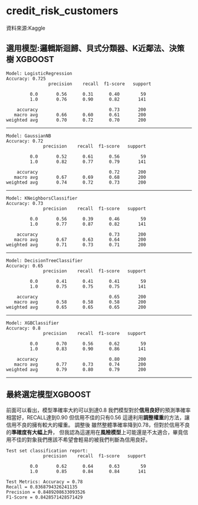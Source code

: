 # credit_risk_customers
資料來源:Kaggle
## 選用模型:邏輯斯迴歸、貝式分類器、K近鄰法、決策樹 XGBOOST
```
Model: LogisticRegression
Accuracy: 0.725
                precision    recall  f1-score   support

         0.0       0.56      0.31      0.40        59
         1.0       0.76      0.90      0.82       141

    accuracy                           0.73       200
   macro avg       0.66      0.60      0.61       200
weighted avg       0.70      0.72      0.70       200
```
--------------------
```
Model: GaussianNB
Accuracy: 0.72
              precision    recall  f1-score   support

         0.0       0.52      0.61      0.56        59
         1.0       0.82      0.77      0.79       141

    accuracy                           0.72       200
   macro avg       0.67      0.69      0.68       200
weighted avg       0.74      0.72      0.73       200
```
--------------------
```
Model: KNeighborsClassifier
Accuracy: 0.73
              precision    recall  f1-score   support

         0.0       0.56      0.39      0.46        59
         1.0       0.77      0.87      0.82       141

    accuracy                           0.73       200
   macro avg       0.67      0.63      0.64       200
weighted avg       0.71      0.73      0.71       200
```
--------------------
```
Model: DecisionTreeClassifier
Accuracy: 0.65
              precision    recall  f1-score   support

         0.0       0.41      0.41      0.41        59
         1.0       0.75      0.75      0.75       141

    accuracy                           0.65       200
   macro avg       0.58      0.58      0.58       200
weighted avg       0.65      0.65      0.65       200
```
--------------------
```
Model: XGBClassifier
Accuracy: 0.8
              precision    recall  f1-score   support

         0.0       0.70      0.56      0.62        59
         1.0       0.83      0.90      0.86       141

    accuracy                           0.80       200
   macro avg       0.77      0.73      0.74       200
weighted avg       0.79      0.80      0.79       200
```
--------------------


## 最終選定模型XGBOOST
前面可以看出，模型準確率大約可以到達0.8
我們模型對於**信用良好**的預測準確率相當好，RECALL達到0.90
但信用不佳的只有0.56
這邊利用**調整權重**的方法，讓信用不良的擁有較大的權重。
調整後
雖然整體準確率降到0.78，但對於信用不良的**準確度有大幅上升**，
但我認為這運用在**風險模型**上可能還是不太適合，畢竟信用不佳的對象我們應該不希望會輕易的被我們判斷為信用良好。
```
Test set classification report:
              precision    recall  f1-score   support

         0.0       0.62      0.64      0.63        59
         1.0       0.85      0.84      0.84       141
```
```
Test Metrics: Accuracy = 0.78
Recall = 0.8368794326241135
Precision = 0.8489208633093526
F1-Score = 0.8428571428571429
```


